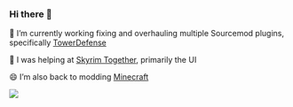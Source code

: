 ### Hi there 👋

🔭 I’m currently working fixing and overhauling multiple Sourcemod plugins, specifically [TowerDefense](https://github.com/tf2td/towerdefense)

👯 I was helping at [Skyrim Together](https://github.com/tiltedphoques/TiltedOnline), primarily the UI

😄 I’m also back to modding [Minecraft](https://github.com/Dragonisser/CobaltMod-3)

![](https://github-readme-stats.vercel.app/api?username=dragonisser&show_icons=true&theme=radical&count_private=true)



<!--
**Dragonisser/Dragonisser** is a ✨ _special_ ✨ repository because its `README.md` (this file) appears on your GitHub profile.

Here are some ideas to get you started:

- 🔭 I’m currently working on ...
- 🌱 I’m currently learning ...
- 👯 I’m looking to collaborate on ...
- 🤔 I’m looking for help with ...
- 💬 Ask me about ...
- 📫 How to reach me: ...
- 😄 Pronouns: ...
- ⚡ Fun fact: ...
-->

